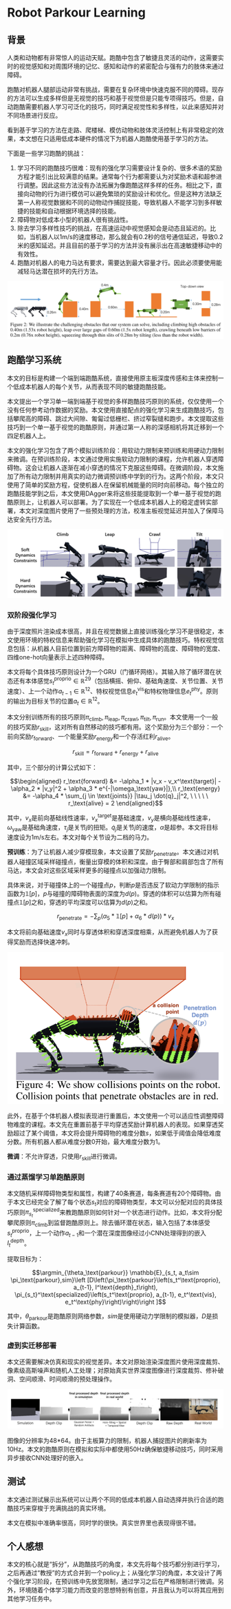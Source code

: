 # Robot Parkour Learning

## 背景

人类和动物都有非常惊人的运动天赋。跑酷中包含了敏捷且灵活的动作，这需要实时的视觉感知和对周围环境的记忆、感知和动作的紧密配合与强有力的肢体来通过障碍。

跑酷对机器人腿部运动非常有挑战，需要在复杂环境中快速克服不同的障碍。现存的方法可以生成多样但是无视觉的技巧和基于视觉但是只能专项得技巧。但是，自动跑酷需要机器人学习可泛化的技巧，同时满足视觉性和多样性，以此来感知并对不同场景进行反应。

看到基于学习的方法在走路、爬楼梯、模仿动物和肢体灵活控制上有非常稳定的效果，本文想在只适用低成本硬件的情况下为机器人跑酷使用基于学习的方法。

下面是一些学习跑酷的挑战：

1. 学习不同的跑酷技巧很难：现有的强化学习需要设计复杂的、很多术语的奖励方程才能引出比较满意的结果。通常每个行为都需要认为对奖励术语和超参进行调整。因此这些方法没有办法拓展为像跑酷这样多样的任务。相比之下，直接向动物的行为进行模仿可以避免繁琐的奖励设计和优化。但是这种方法缺乏第一人称视觉数据和不同的动物动作捕捉技能，导致机器人不能学习到多样敏捷的技能和自动根据环境选择的技能。
2. 障碍物对低成本小型的机器人很有挑战性。
3. 除去学习多样性技巧的挑战，在高速运动中视觉感知会是动态且延迟的。比如，当机器人以1m/s的速度移动，那么就会有0.2秒的信号通信延迟，导致0.2米的感知延迟。并且目前的基于学习的方法并没有展示出在高速敏捷移动中的有效性。
4. 跑酷对机器人的电力马达有要求，需要达到最大容量才行。因此必须要使用能减轻马达潜在损坏的先行方法。

![Fig1](./fig/challenges%20for%20small%20robot%20to%20parkour.png)

## 跑酷学习系统

本文的目标是构建一个端到端跑酷系统，直接使用原主板深度传感和主体来控制一个低成本机器人的每个关节，从而表现不同的敏捷跑酷技能。

本文提出一个学习单一端到端基于视觉的多样跑酷技巧原则的系统，仅仅使用一个没有任何参考动作数据的奖励。本文使用直接配点的强化学习来生成跑酷技巧，包括攀爬高的障碍、跳过大间隙、匍匐过低栅栏、挤过窄裂缝和跑步。本文提取这些技巧到一个单一基于视觉的跑酷原则，并通过第一人称的深感相机将其迁移到一个四足机器人上。

本文的强化学习包含了两个模拟训练阶段：用软动力限制来预训练和用硬动力限制来微调。在预训练阶段，本文通过使用实施软动力限制的课程，允许机器人穿透障碍物。这会让机器人逐渐在减小穿透的情况下克服这些障碍。在微调阶段，本文施加了所有动力限制并用真实的动力微调预训练中学到的行为。这两个阶段，本文只使用了简单的奖励方程，促使机器人在保留机械能量的同时向前移动。每个独立的跑酷技能学到之后，本文使用DAgger来将这些技能提取到一个单一基于视觉的跑酷原则上，让机器人可以部署。为了实现在一个低成本机器人上的稳定虚转实部署，本文对深度图片使用了一些预处理的方法，校准主板视觉延迟并加入了保障马达安全先行方法。

![Fig2](./fig/parkour%20two-stage%20RL%20training.png)

### 双阶段强化学习

由于深度照片渲染成本很高，并且在视觉数据上直接训练强化学习不是很稳定，本文使用环境的特权信息来帮助强化学习在模拟中生成具体的跑酷技巧。特权视觉信息包括：从机器人目前位置到前方障碍物的距离、障碍物的高度、障碍物的宽度、四维one-hot向量表示上述四种障碍。

本文将每个具体技巧原则设计为一个GRU（门循环网络）。其输入除了循环潜在状态还有本体感觉$s_t^\text{proprio} \in \mathbb{R}^{29}$（包括横摇、俯仰、基础角速度、关节位置、关节速度）、上一个动作$a_{t - 1} \in \mathbb{R}^12$、特权视觉信息$e_t^{\text{vis}}$和特权物理信息$e_t^{\text{phy}}$。原则的输出为目标关节的位置$a_t \in \mathbb{R}^{12}$。

本文分别训练所有的技巧原则$\pi_\text{climb}, \pi_\text{leap}, \pi_\text{crawl}, \pi_\text{tilt}, \pi_\text{run}$。本文使用一个一般的技巧奖励$r_\text{skill}$，这对所有自然移动的技巧都有用。这个奖励分为三个部分：一个前向奖励$r_\text{forward}$、一个能量奖励$r_\text{energy}$和一个存活红利$r_\text{alive}$。

$$r_\text{skill} = r_\text{forward} + r_\text{energy} + r_\text{alive}$$

其中，三个部分的计算公式如下：

$$\begin{aligned}
r_\text{forward} &= -\alpha_1 * |v_x - v_x^\text{target}| - \alpha_2 * |v_y|^2 + \alpha_3 * e^{-|\omega_\text{yaw}|},\\
r_\text{energy} &= -\alpha_4 * \sum_{j \in \text{joints}} |\tau_j \dot{q}_j|^2, \ \ \ \ \ r_\text{alive} = 2
\end{aligned}$$

其中，$v_x$是前向基础线性速率，$v_x^\text{target}$是基础速度，$v_y$是横向基础线性速率，$\omega_\text{yaw}$是基础角速度，$\tau_j$是关节$j$的扭矩。$\dot{q}_j$是关节$j$的速度，$\alpha$是超参。本文将目标速度设为1m/s左右。本文对每个关节设为二档的马力。

**预训练**：为了让机器人减少穿模现象，本文设置了奖励$r_\text{penetrate}$。本文通过对机器人碰撞区域采样碰撞点，衡量出穿模的体积和深度。由于臀部和肩部包含了所有马达，本文会对这些区域采样更多的碰撞点以加强动力限制。

具体来说，对于碰撞体上的一个碰撞点$p$，判断$p$是否违反了软动力学限制的指示函数为$\mathbb{1}\left [p\right ]$，$p$与碰撞的障碍物表面的深度为$d(p)$。穿透的体积可以估算为所有碰撞点$\mathbb{1}\left [p\right ]$之和，穿透的平均深度可以估算为$d(p)$之和。

$$r_\text{penetrate} = - \sum_p (\alpha_5 * \mathbb{1}[p] + \alpha_6 * d(p)) * v_x$$

本文将前向基础速度$v_x$同时与穿透体积和穿透深度相乘，从而避免机器人为了获得奖励而选择快速冲刺。

![Fig3](./fig/Robot%20collisions%20points.png)

此外，在基于个体机器人模拟表现进行重置后，本文使用一个可以适应性调整障碍物难度的课程。本文先在重置前基于平均穿透奖励计算机器人的表现。如果穿透奖励超过了某个阈值，本文将会提升障碍物的难度分数$s$，如果低于阈值会降低难度分数。所有机器人都从难度分数0开始，最大难度分数为1。

**微调**：不允许穿透，只使用$r_\text{skill}$进行微调。

### 通过蒸馏学习单跑酷原则

本文随机采样障碍物类型和属性，构建了40条赛道，每条赛道有20个障碍物。由于本文已经完全了解了每个状态$s_t$对应的障碍物类型，本文可以分配对应的具体技巧原则$\pi_{s_t}^\text{specialized}$来教跑酷原则如何针对一个状态进行动作。比如，本文将分配攀爬原则$\pi_\text{climb}$到监督跑酷原则上。除去循环潜在状态，输入包括了本体感受$s_t^\text{proprio}$，上一个动作$a_{t-1}$和一个潜在深度图像经过小CNN处理得到的嵌入$I^\text{depth}_t$。

提取目标为：

$$\argmin_{\theta_\text{parkour}} \mathbb{E}_{s_t, a_t\sim \pi_\text{parkour},sim}\left [D\left(\pi_\text{parkour}\left(s_t^\text{proprio}, a_{t-1}, I^\text{depth}_t\right), \pi_{s_t}^\text{specialized}\left(s_t^\text{proprio}, a_{t-1}, e_t^\text{vis}, e_t^\text{phy}\right)\right)\right ]$$

其中，$\theta_\text{parkour}$是跑酷原则网络参数，$sim$是使用硬动力学限制的模拟器，$D$是损失计算函数。

### 虚到实迁移部署

本文还需要解决仿真和现实的视觉差异。本文对原始渲染深度图片使用深度裁剪、像素级高斯噪声和随机人工处理；对原始真实世界深度图像进行深度裁剪、修补破洞、空间顺滑、时间顺滑的预处理操作。

![Fig4](./fig/visual%20bridge%20-%20simulate%20and%20real%20world.png)

图像的分辨率为48*64。由于主板算力的限制，机器人捕捉图片的刷新率为10Hz。本文的跑酷原则在模拟和实际中都使用50Hz确保敏捷移动技巧，同时采用异步接收CNN处理好的嵌入。

## 测试

本文通过测试展示出系统可以让两个不同的低成本机器人自动选择并执行合适的跑酷技巧来穿梭于充满挑战的真实环境。

本文在模拟中准确率很高，同时学的很快。真实世界里也表现得很不错。

## 个人感想

本文的核心就是“拆分”，从跑酷技巧的角度，本文先将每个技巧都分别进行学习，之后再通过“教授”的方式合并到一个policy上；从强化学习的角度，本文设计了两个强化学习阶段，在预训练中先放宽限制，通过学习之后在严格限制进行微调。另外，环境随着个体学习能力而改变的思想特别有创意，并且我认为可以将其应用到其他学习任务中。
